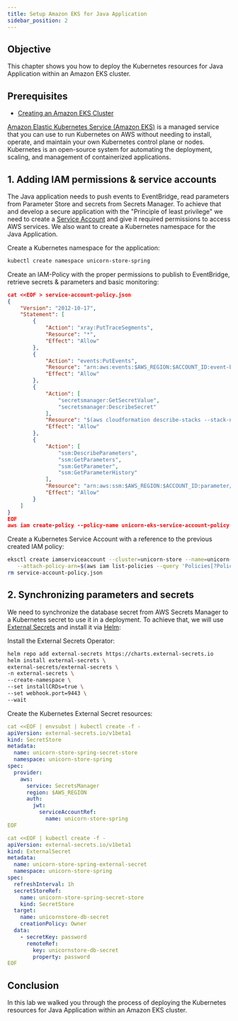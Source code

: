 ```yaml
---
title: Setup Amazon EKS for Java Application
sidebar_position: 2
---
```


## Objective

This chapter shows you how to deploy the Kubernetes resources for Java Application within an Amazon EKS cluster.

## Prerequisites

- [Creating an Amazon EKS Cluster](../../eks/java/eks-create.md)

[Amazon Elastic Kubernetes Service (Amazon EKS)](https://aws.amazon.com/eks/) is a managed service that you can use to run Kubernetes on AWS without needing to install, operate, and maintain your own Kubernetes control plane or nodes. Kubernetes is an open-source system for automating the deployment, scaling, and management of containerized applications.

## 1. Adding IAM permissions & service accounts

The Java application needs to push events to EventBridge, read parameters from Parameter Store and secrets from Secrets Manager. To achieve that and develop a secure application with the "Principle of least privilege" we need to create a [Service Account](https://eksctl.io/usage/iamserviceaccounts/) and give it required permissions to access AWS services. We also want to create a Kubernetes namespace for the Java Application.

Create a Kubernetes namespace for the application:

```bash showLineNumbers
kubectl create namespace unicorn-store-spring
```

Create an IAM-Policy with the proper permissions to publish to EventBridge, retrieve secrets & parameters and basic monitoring:

```json showLineNumbers
cat <<EOF > service-account-policy.json
{
    "Version": "2012-10-17",
    "Statement": [
        {
            "Action": "xray:PutTraceSegments",
            "Resource": "*",
            "Effect": "Allow"
        },
        {
            "Action": "events:PutEvents",
            "Resource": "arn:aws:events:$AWS_REGION:$ACCOUNT_ID:event-bus/unicorns",
            "Effect": "Allow"
        },
        {
            "Action": [
                "secretsmanager:GetSecretValue",
                "secretsmanager:DescribeSecret"
            ],
            "Resource": "$(aws cloudformation describe-stacks --stack-name UnicornStoreInfrastructure --query 'Stacks[0].Outputs[?OutputKey==`arnUnicornStoreDbSecret`].OutputValue' --output text)",
            "Effect": "Allow"
        },
        {
            "Action": [
                "ssm:DescribeParameters",
                "ssm:GetParameters",
                "ssm:GetParameter",
                "ssm:GetParameterHistory"
            ],
            "Resource": "arn:aws:ssm:$AWS_REGION:$ACCOUNT_ID:parameter/databaseJDBCConnectionString",
            "Effect": "Allow"
        }
    ]
}
EOF
aws iam create-policy --policy-name unicorn-eks-service-account-policy --policy-document file://service-account-policy.json
```

Create a Kubernetes Service Account with a reference to the previous created IAM policy:

```bash showLineNumbers
eksctl create iamserviceaccount --cluster=unicorn-store --name=unicorn-store-spring --namespace=unicorn-store-spring \
   --attach-policy-arn=$(aws iam list-policies --query 'Policies[?PolicyName==`unicorn-eks-service-account-policy`].Arn' --output text) --approve --region=$AWS_REGION
rm service-account-policy.json
```

## 2. Synchronizing parameters and secrets

We need to synchronize the database secret from AWS Secrets Manager to a Kubernetes secret to use it in a deployment. To achieve that, we will use [External Secrets](https://external-secrets.io/) and install it via [Helm](https://helm.sh/docs/intro/using_helm/):

Install the External Secrets Operator:

```bash showLineNumbers
helm repo add external-secrets https://charts.external-secrets.io
helm install external-secrets \
external-secrets/external-secrets \
-n external-secrets \
--create-namespace \
--set installCRDs=true \
--set webhook.port=9443 \
--wait
```

Create the Kubernetes External Secret resources:

```yml showLineNumbers
cat <<EOF | envsubst | kubectl create -f -
apiVersion: external-secrets.io/v1beta1
kind: SecretStore
metadata:
  name: unicorn-store-spring-secret-store
  namespace: unicorn-store-spring
spec:
  provider:
    aws:
      service: SecretsManager
      region: $AWS_REGION
      auth:
        jwt:
          serviceAccountRef:
            name: unicorn-store-spring
EOF

cat <<EOF | kubectl create -f -
apiVersion: external-secrets.io/v1beta1
kind: ExternalSecret
metadata:
  name: unicorn-store-spring-external-secret
  namespace: unicorn-store-spring
spec:
  refreshInterval: 1h
  secretStoreRef:
    name: unicorn-store-spring-secret-store
    kind: SecretStore
  target:
    name: unicornstore-db-secret
    creationPolicy: Owner
  data:
    - secretKey: password
      remoteRef:
        key: unicornstore-db-secret
        property: password
EOF
```

## Conclusion

In this lab we walked you through the process of deploying the Kubernetes resources for Java Application within an Amazon EKS cluster.
